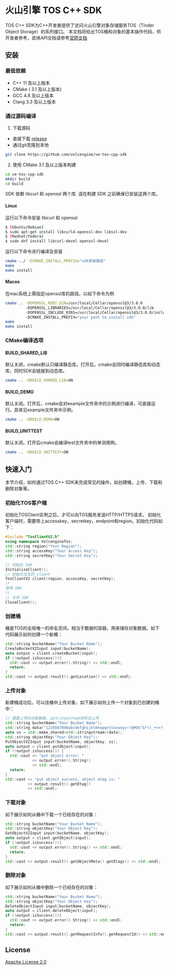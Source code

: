 # 火山引擎 TOS C++ SDK

TOS C++ SDK为C++开发者提供了访问火山引擎对象存储服务TOS（Tinder Object Storage）的系列接口。
本文档将给出TOS桶和对象的基本操作代码，供开发者参考，具体API文档请参考[官网文档](https://www.volcengine.com/docs/6349/107395)

## 安装

### 最低依赖

- C++ 11 及以上版本
- CMake ( 3.1 及以上版本)
- GCC 4.8 及以上版本
- Clang 3.3 及以上版本

### 通过源码编译

1. 下载源码

- 直接下载 [release](https://github.com/volcengine/ve-tos-cpp-sdk/archive/refs/tags/0.2.1.zip)
- 通过git克隆到本地

```bash
git clone https://github.com/volcengine/ve-tos-cpp-sdk
```

2. 使用 CMake 3.1 及以上版本构建

```bash
cd ve-tos-cpp-sdk
mkdir build
cd build
```

SDK 依赖 libcurl 和 openssl 两个库. 请在构建 SDK 之前确保已安装这两个库。

#### Linux

运行以下命令安装 libcurl 和 openssl

```bash
$ (Ubuntu/Debian)
$ sudo apt-get install libcurl4-openssl-dev libssl-dev
$ (Redhat/Fedora)
$ sudo dnf install libcurl-devel openssl-devel
```

运行以下命令进行编译及安装

```bash
cmake ../ -DCMAKE_INSTALL_PREFIX="sdk安装路径"
make
make install
```

#### Macos

在mac系统上需指定openssl库的路径。以如下命令为例

```bash
cmake .. -DOPENSSL_ROOT_DIR=/usr/local/Cellar/openssl@3/3.0.0 
         -DOPENSSL_LIBRARIES=/usr/local/Cellar/openssl@3/3.0.0/lib 
         -DOPENSSL_INCLUDE_DIRS=/usr/local/Cellar/openssl@3/3.0.0/include
         -DCMAKE_INSTALL_PREFIX="your path to install sdk"
make
make install
```

### CMake编译选项

#### BUILD_SHARED_LIB

默认关闭，cmake默认只编译静态库。打开后，cmake会同时编译静态库和动态库，同时SDK会链接到动态库。

```bash
cmake .. -DBUILD_SHARED_LIB=ON
```

#### BUILD_DEMO

默认关闭。打开后，cmake会对example文件夹中的示例进行编译，可直接运行。具体见example文件夹中示例。

```bash
cmake .. -DBUILD_DEMO=ON
```

#### BUILD_UNITTEST

默认关闭。打开后cmake会编译test文件夹中的单测用例。

```bash
cmake .. -DBUILD_UNITTEST=ON
```

## 快速入门

本节介绍，如何通过TOS C++ SDK来完成常见的操作，如创建桶，上传、下载和删除对象等。

### 初始化TOS客户端

初始化TOSClient实例之后，才可以向TOS服务发送HTTP/HTTPS请求。
初始化客户端时，需要带上accesskey，secretkey，endpoint和region。初始化代码如下：

```cpp
#include "TosClientV2.h"
using namespace VolcengineTos;
std::string region("Your Region");
std::string accessKey("Your Access Key");
std::string secretKey("Your Secret Key");

// 初始化 SDK
InitializeClient();
// 初始化交互的 client
TosClientV2 client(region, accessKey, secretKey);
/*
使用 SDK
*/
// 关闭 SDK
CloseClient();
```

### 创建桶

桶是TOS的全局唯一的命名空间，相当于数据的容器，用来储存对象数据。如下代码展示如何创建一个新桶：

```cpp
std::string bucketName("Your Bucket Name");
CreateBucketV2Input input(bucketName);
auto output = client.createBucket(input);
if (!output.isSuccess()){
  std::cout << output.error().String() << std::endl;
  return;
}
std::cout << output.result().getLocation() << std::endl;
```

### 上传对象

新建桶成功后，可以往桶中上传对象，如下展示如何上传一个对象到已创建的桶中：

```cpp
// 需要上传的对象数据，以stringstream的形式上传
std::string bucketName("Your Bucket Name");
std::string data("1234567890abcdefghijklmnopqrstuvwxyz~!@#$%^&*()_+<>?,./   :'1234567890abcdefghijklmnopqrstuvwxyz~!@#$%^&*()_+<>?,./   :'");
auto ss = std::make_shared<std::stringstream>(data);
std::string objectKey("Your Object Key");
PutObjectV2Input input(bucketName, objectKey, ss);
auto output = client.putObject(input);
if (!output.isSuccess()) {
  std::cout << "put object error: "
            << output.error().String()
            << std::endl;
  return;
}
std::cout << "put object success, object etag is: "
          << output.result().getEtag()
          << std::endl;
```

### 下载对象

如下展示如何从桶中下载一个已经存在的对象：

```cpp
std::string bucketName("Your Bucket Name");
std::string objectKey("Your Object Key");
GetObjectV2Input input(bucketName, objectKey);
auto output = client.getObject(input);
if (!output.isSuccess()){
  std::cout << output.error().String() << std::endl;
  return;
}
std::cout << output.result().getObjectMeta().getEtags() << std::endl;
```

### 删除对象

如下展示如何从桶中删除一个已经存在的对象：

```cpp
std::string bucketName("Your Bucket Name");
std::string objectKey("Your Object Key");
DeleteObjectInput input(bucketName, objectKey);
auto output = client.deleteObject(input);
if (!output.isSuccess()){
  std::cout << output.error().String() << std::endl;
  return;
}
std::cout << output.result().getRequestInfo().getRequestId() << std::endl;
```

## License

[Apache License 2.0](https://www.apache.org/licenses/LICENSE-2.0.html)
